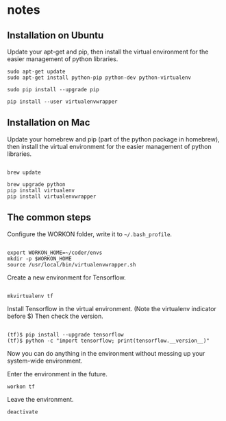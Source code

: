 # notes


## Installation on Ubuntu

Update your apt-get and pip, then install the virtual environment for the easier management of python libraries.

```shell
sudo apt-get update
sudo apt-get install python-pip python-dev python-virtualenv

sudo pip install --upgrade pip

pip install --user virtualenvwrapper
```

## Installation on Mac

Update your homebrew and pip (part of the python package in homebrew), then install the virtual environment for the easier management of python libraries.

```shell

brew update

brew upgrade python
pip install virtualenv
pip install virtualenvwrapper
```

## The common steps

Configure the WORKON folder, write it to `~/.bash_profile`.

```shell

export WORKON_HOME=~/coder/envs
mkdir -p $WORKON_HOME
source /usr/local/bin/virtualenvwrapper.sh
```


Create a new environment for Tensorflow.
```shell

mkvirtualenv tf
```

Install Tensorflow in the virtual environment. (Note the virtualenv indicator before $) Then check the version.


```shell

(tf)$ pip install --upgrade tensorflow
(tf)$ python -c "import tensorflow; print(tensorflow.__version__)"
```

Now you can do anything in the environment without messing up your system-wide environment.

Enter the environment in the future.

```shell
workon tf
```

Leave the environment.
```shell
deactivate
```


